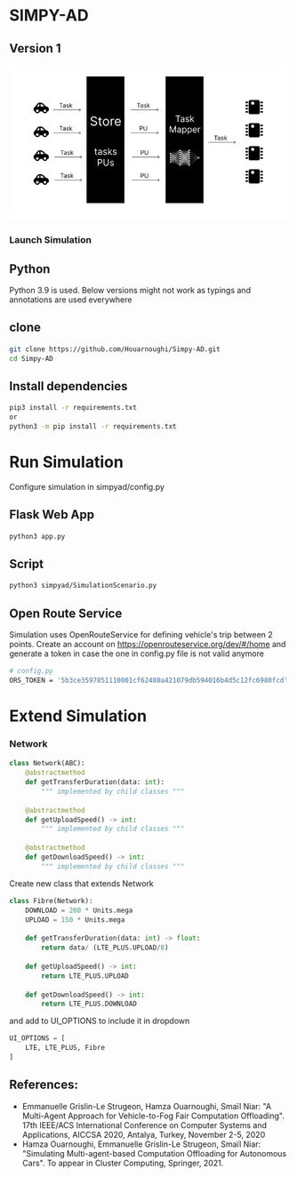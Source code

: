 # SIMPY-AD

## Version 1

![Alt text](assets/schema-1.png "Title")

### Launch Simulation

## Python

Python 3.9 is used. Below versions might not work as typings and annotations are used everywhere

## clone

```bash
git clone https://github.com/Houarnoughi/Simpy-AD.git
cd Simpy-AD
```

## Install dependencies

```bash
pip3 install -r requirements.txt
or
python3 -m pip install -r requirements.txt
```

# Run Simulation

Configure simulation in simpyad/config.py

## Flask Web App

```bash
python3 app.py
```

## Script

```bash
python3 simpyad/SimulationScenario.py
```

## Open Route Service

Simulation uses OpenRouteService for defining vehicle's trip between 2 points. Create an account on https://openrouteservice.org/dev/#/home and generate a token in case the one in config.py file is not valid anymore

```bash
# config.py
ORS_TOKEN = '5b3ce3597851110001cf62480a421079db594016b4d5c12fc6980fcd'
```

# Extend Simulation

### Network

```python
class Network(ABC):
    @abstractmethod
    def getTransferDuration(data: int):
        """ implemented by child classes """

    @abstractmethod
    def getUploadSpeed() -> int:
        """ implemented by child classes """
        
    @abstractmethod
    def getDownloadSpeed() -> int:
        """ implemented by child classes """
```

Create new class that extends Network

```python
class Fibre(Network):
    DOWNLOAD = 200 * Units.mega
    UPLOAD = 150 * Units.mega

    def getTransferDuration(data: int) -> float:
        return data/ (LTE_PLUS.UPLOAD/8)
    
    def getUploadSpeed() -> int:
        return LTE_PLUS.UPLOAD
    
    def getDownloadSpeed() -> int:
        return LTE_PLUS.DOWNLOAD
```
and add to UI_OPTIONS to include it in dropdown

```python
UI_OPTIONS = [
    LTE, LTE_PLUS, Fibre
]
```

## References:
- Emmanuelle Grislin-Le Strugeon, Hamza Ouarnoughi, Smaïl Niar: "A Multi-Agent Approach for Vehicle-to-Fog Fair Computation Offloading". 17th IEEE/ACS International Conference on Computer Systems and Applications, AICCSA 2020, Antalya, Turkey, November 2-5, 2020
- Hamza Ouarnoughi, Emmanuelle Grislin-Le Strugeon, Smaïl Niar: "Simulating Multi-agent-based Computation Offloading for Autonomous Cars". To appear in Cluster Computing, Springer, 2021.
